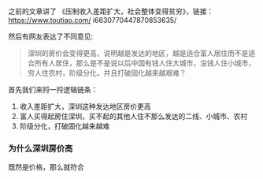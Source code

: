 ###  

之前的文章讲了 《压制收入差距扩大，社会整体变得贫穷》，链接： https://www.toutiao.com/ i6630770447870853635/

然后有网友表达了不同意见:

> 深圳的房价会变得更高，说明越是发达的地区，越是适合富人居住而不是适合所有人居住，那么是不是说以后中国有钱人住大城市，没钱人住小城市，穷人住农村，阶级分化，并且打破固化越来越艰难？
> 

首先我们来捋一捋逻辑链条：

1. 收入差距扩大，深圳这种发达地区房价更高
2. 富人买得起房住深圳，买不起的其他人住不那么发达的二线、小城市、农村
3. 阶级分化，打破固化越来越难


### 为什么深圳房价高

既然是价格，那么就符合
